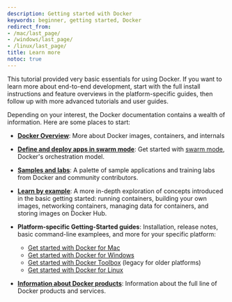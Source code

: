 ```yaml
---
description: Getting started with Docker
keywords: beginner, getting started, Docker
redirect_from:
- /mac/last_page/
- /windows/last_page/
- /linux/last_page/
title: Learn more
notoc: true
---
```


This tutorial provided very basic essentials for using Docker. If you want to
learn more about end-to-end development, start with the full install
instructions and feature overviews in the platform-specific guides, then follow
up with more advanced tutorials and user guides.

Depending on your interest, the Docker documentation contains a wealth of
information.  Here are some places to start:

* **[Docker Overview](/engine/docker-overview.md)**: More about Docker images,
  containers, and internals

* **[Define and deploy apps in swarm mode](/engine/getstarted-voting-app.md)**:
  Get started with [swarm mode](/engine/reference/glossary.md#swarm), Docker's
  orchestration model.

* **[Samples and labs](/samples/)**: A palette of sample applications and
  training labs from Docker and community contributors.

* **[Learn by example](/engine/tutorials/)**: A more in-depth exploration of
  concepts introduced in the basic getting started: running containers, building
  your own images, networking containers, managing data for containers, and
  storing images on Docker Hub.

* **Platform-specific Getting-Started guides**: Installation, release notes,
  basic command-line examplees, and more for your specific platform:

  - [Get started with Docker for Mac](/docker-for-mac/)
  - [Get started with Docker for Windows](/docker-for-windows/)
  - [Get started with Docker Toolbox](/toolbox/overview/) (legacy for older platforms)
  - [Get started with Docker for Linux](/engine/installation/linux/)
* **[Information about Docker products](http://www.docker.com/products)**:
  Information about the full line of Docker products and services.
